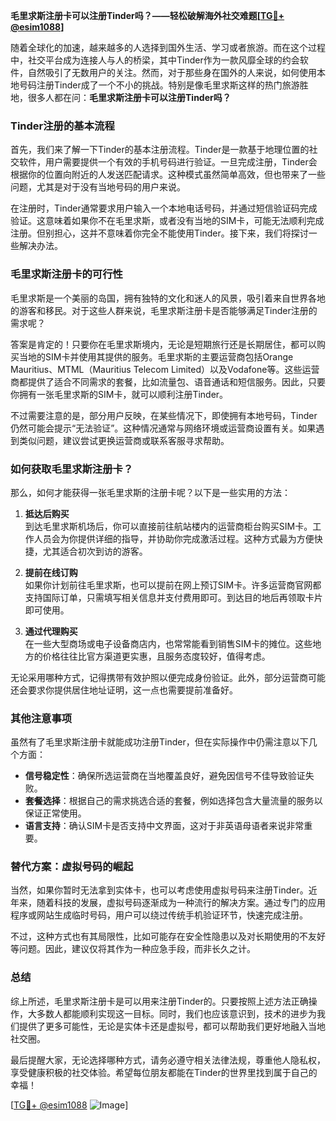 **毛里求斯注册卡可以注册Tinder吗？——轻松破解海外社交难题[[TG💪+ @esim1088](https://t.me/s/esim1088)]**

随着全球化的加速，越来越多的人选择到国外生活、学习或者旅游。而在这个过程中，社交平台成为连接人与人的桥梁，其中Tinder作为一款风靡全球的约会软件，自然吸引了无数用户的关注。然而，对于那些身在国外的人来说，如何使用本地号码注册Tinder成了一个不小的挑战。特别是像毛里求斯这样的热门旅游胜地，很多人都在问：**毛里求斯注册卡可以注册Tinder吗？**

### Tinder注册的基本流程

首先，我们来了解一下Tinder的基本注册流程。Tinder是一款基于地理位置的社交软件，用户需要提供一个有效的手机号码进行验证。一旦完成注册，Tinder会根据你的位置向附近的人发送匹配请求。这种模式虽然简单高效，但也带来了一些问题，尤其是对于没有当地号码的用户来说。

在注册时，Tinder通常要求用户输入一个本地电话号码，并通过短信验证码完成验证。这意味着如果你不在毛里求斯，或者没有当地的SIM卡，可能无法顺利完成注册。但别担心，这并不意味着你完全不能使用Tinder。接下来，我们将探讨一些解决办法。

### 毛里求斯注册卡的可行性

毛里求斯是一个美丽的岛国，拥有独特的文化和迷人的风景，吸引着来自世界各地的游客和移民。对于这些人群来说，毛里求斯注册卡是否能够满足Tinder注册的需求呢？

答案是肯定的！只要你在毛里求斯境内，无论是短期旅行还是长期居住，都可以购买当地的SIM卡并使用其提供的服务。毛里求斯的主要运营商包括Orange Mauritius、MTML（Mauritius Telecom Limited）以及Vodafone等。这些运营商都提供了适合不同需求的套餐，比如流量包、语音通话和短信服务。因此，只要你拥有一张毛里求斯的SIM卡，就可以顺利注册Tinder。

不过需要注意的是，部分用户反映，在某些情况下，即使拥有本地号码，Tinder仍然可能会提示“无法验证”。这种情况通常与网络环境或运营商设置有关。如果遇到类似问题，建议尝试更换运营商或联系客服寻求帮助。

### 如何获取毛里求斯注册卡？

那么，如何才能获得一张毛里求斯的注册卡呢？以下是一些实用的方法：

1. **抵达后购买**  
   到达毛里求斯机场后，你可以直接前往航站楼内的运营商柜台购买SIM卡。工作人员会为你提供详细的指导，并协助你完成激活过程。这种方式最为方便快捷，尤其适合初次到访的游客。

2. **提前在线订购**  
   如果你计划前往毛里求斯，也可以提前在网上预订SIM卡。许多运营商官网都支持国际订单，只需填写相关信息并支付费用即可。到达目的地后再领取卡片即可使用。

3. **通过代理购买**  
   在一些大型商场或电子设备商店内，也常常能看到销售SIM卡的摊位。这些地方的价格往往比官方渠道更实惠，且服务态度较好，值得考虑。

无论采用哪种方式，记得携带有效护照以便完成身份验证。此外，部分运营商可能还会要求你提供居住地址证明，这一点也需要提前准备好。

### 其他注意事项

虽然有了毛里求斯注册卡就能成功注册Tinder，但在实际操作中仍需注意以下几个方面：

- **信号稳定性**：确保所选运营商在当地覆盖良好，避免因信号不佳导致验证失败。
- **套餐选择**：根据自己的需求挑选合适的套餐，例如选择包含大量流量的服务以保证正常使用。
- **语言支持**：确认SIM卡是否支持中文界面，这对于非英语母语者来说非常重要。

### 替代方案：虚拟号码的崛起

当然，如果你暂时无法拿到实体卡，也可以考虑使用虚拟号码来注册Tinder。近年来，随着科技的发展，虚拟号码逐渐成为一种流行的解决方案。通过专门的应用程序或网站生成临时号码，用户可以绕过传统手机验证环节，快速完成注册。

不过，这种方式也有其局限性，比如可能存在安全性隐患以及对长期使用的不友好等问题。因此，建议仅将其作为一种应急手段，而非长久之计。

### 总结

综上所述，毛里求斯注册卡是可以用来注册Tinder的。只要按照上述方法正确操作，大多数人都能顺利实现这一目标。同时，我们也应该意识到，技术的进步为我们提供了更多可能性，无论是实体卡还是虚拟号，都可以帮助我们更好地融入当地社交圈。

最后提醒大家，无论选择哪种方式，请务必遵守相关法律法规，尊重他人隐私权，享受健康积极的社交体验。希望每位朋友都能在Tinder的世界里找到属于自己的幸福！

[[TG💪+ @esim1088](https://t.me/s/esim1088) ![Image](https://i.postimg.cc/4NQfJmqS/Snipaste-2025-05-13-00-14-12.png)]